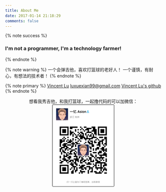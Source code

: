 ```yaml
---
title: About Me
date: 2017-01-14 21:18:29
comments: false
---
```


{% note success %}
### I'm not a programmer, I'm a technology farmer!
{% endnote %}

{% note warning %}
一个会弹吉他，喜欢打篮球的老好人！
一个谨慎，有耐心，有想法的技术者！
{% endnote %}

{% note primary %}
[Vincent Lu](https://search-cloud.github.io/)
[luxuexian99@gmail.com](https://luxuexian99@gmail.com)
[Vincent Lu's github](https://github.com/search-cloud "https://github.com/search-cloud")
{% endnote %}
<div style="text-align: center;">
想看我秀吉他，和我打篮球，一起撸代码的可以加微信：
<img src="../assets/img/wechat.jpg" width="202" height="268" />
</div>
